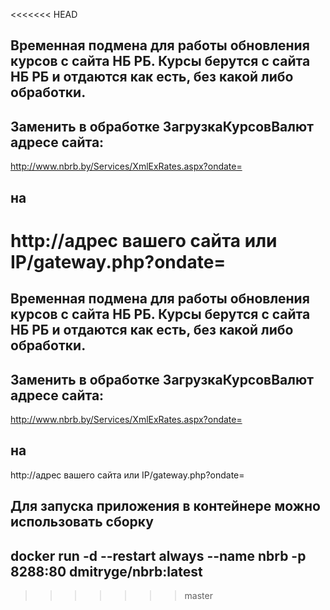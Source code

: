 <<<<<<< HEAD
## Временная подмена для работы обновления курсов с сайта НБ РБ. Курсы берутся с сайта НБ РБ и отдаются как есть, без какой либо обработки.

## Заменить в обработке ЗагрузкаКурсовВалют адресе сайта:
http://www.nbrb.by/Services/XmlExRates.aspx?ondate=
## на
http://адрес вашего сайта или IP/gateway.php?ondate=
=======
## Временная подмена для работы обновления курсов с сайта НБ РБ. Курсы берутся с сайта НБ РБ и отдаются как есть, без какой либо обработки.

## Заменить в обработке ЗагрузкаКурсовВалют адресе сайта:
http://www.nbrb.by/Services/XmlExRates.aspx?ondate=
## на
http://адрес вашего сайта или IP/gateway.php?ondate=

## Для запуска приложения в контейнере можно использовать сборку

## docker run -d --restart always --name nbrb -p 8288:80 dmitryge/nbrb:latest
>>>>>>> master
